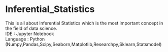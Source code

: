 # Inferential_Statistics
This is all about Inferential Statistics which is the most important concept in the field of data science.
<br>IDE : Jupyter Notebook
<br>Language : Python (Numpy,Pandas,Scipy,Seaborn,Matplotlib,Researchpy,Sklearn,Statsmodel)
